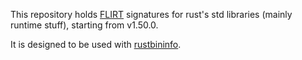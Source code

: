 This repository holds [FLIRT](https://hex-rays.com/products/ida/tech/flirt/in_depth/) signatures for rust's std libraries (mainly runtime stuff), starting from v1.50.0.

It is designed to be used with [rustbininfo](https://github.com/N0fix/rustbininfo).